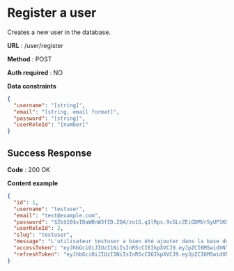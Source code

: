 # Register a user

Creates a new user in the database.

**URL** : /user/register

**Method** : POST

**Auth required** : NO

**Data constraints**

```JSON
{
  "username": "[string]",
  "email": "[string, email format]",
  "password": "[string]",
  "userRoleId": "[number]"
}

```
## Success Response

**Code** : 200 OK

**Content example**

```JSON
{
  "id": 1,
  "username": "testuser",
  "email": "test@example.com",
  "password": "$2b$10$vI8aWBnW3fID.ZQ4/zo1G.q1lRps.9cGLcZEiGDMVr5yUP1KUOYTa",
  "userRoleId": 2,
  "slug": "testuser",
  "message": "L'utilisateur testuser a bien été ajouter dans la base de donnée",
  "accessToken": "eyJhbGciOiJIUzI1NiIsInR5cCI6IkpXVCJ9.eyJpZCI6MSwidXNlcm5hbWUiOiJ0ZXN0dXNlciIsImVtYWlsIjoidGVzdEBleGFtcGxlLmNvbSIsInVzZXJSb2xlSWQiOjIsImp0aSI6IjEyMzQ1Njc4OTAifQ.RGb3zGr47JU5D5x5ZQIoZlJVCYr-oEI48GJDJL6F1cE",
  "refreshToken": "eyJhbGciOiJIUzI1NiIsInR5cCI6IkpXVCJ9.eyJpZCI6MSwidXNlcm5hbWUiOiJ0ZXN0dXNlciIsImVtYWlsIjoidGVzdEBleGFtcGxlLmNvbSIsInVzZXJSb2xlSWQiOjIsImp0aSI6IjEyMzQ1Njc4OTAifQ.RGb3zGr47JU5D5x5ZQIoZlJVCYr-oEI48GJDJL6F1cE"
}
```